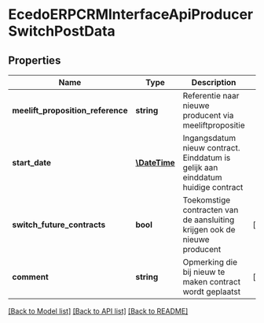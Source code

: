 # EcedoERPCRMInterfaceApiProducerSwitchPostData

## Properties
Name | Type | Description | Notes
------------ | ------------- | ------------- | -------------
**meelift_proposition_reference** | **string** | Referentie naar nieuwe producent via meeliftpropositie | 
**start_date** | [**\DateTime**](\DateTime.md) | Ingangsdatum nieuw contract. Einddatum is gelijk aan einddatum huidige contract | 
**switch_future_contracts** | **bool** | Toekomstige contracten van de aansluiting krijgen ook de nieuwe producent | [optional] 
**comment** | **string** | Opmerking die bij nieuw te maken contract wordt geplaatst | [optional] 

[[Back to Model list]](../README.md#documentation-for-models) [[Back to API list]](../README.md#documentation-for-api-endpoints) [[Back to README]](../README.md)



